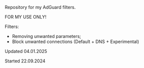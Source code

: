 Repository for my AdGuard filters.

FOR MY USE ONLY!

Filters:
- Removing unwanted parameters;
- Block unwanted connections (Default + DNS + Experimental)

Updated 04.01.2025

Started 22.09.2024
